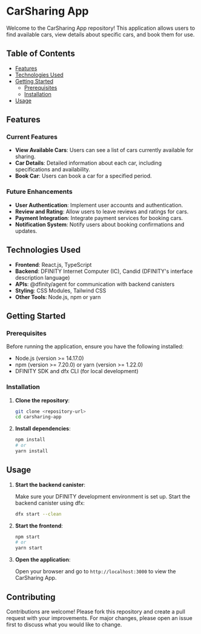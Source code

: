 

# CarSharing App

Welcome to the CarSharing App repository! This application allows users to find available cars, view details about specific cars, and book them for use.

## Table of Contents

- [Features](#features)
- [Technologies Used](#technologies-used)
- [Getting Started](#getting-started)
  - [Prerequisites](#prerequisites)
  - [Installation](#installation)
- [Usage](#usage)


## Features

### Current Features

- **View Available Cars**: Users can see a list of cars currently available for sharing.
- **Car Details**: Detailed information about each car, including specifications and availability.
- **Book Car**: Users can book a car for a specified period.

### Future Enhancements

- **User Authentication**: Implement user accounts and authentication.
- **Review and Rating**: Allow users to leave reviews and ratings for cars.
- **Payment Integration**: Integrate payment services for booking cars.
- **Notification System**: Notify users about booking confirmations and updates.

## Technologies Used

- **Frontend**: React.js, TypeScript
- **Backend**: DFINITY Internet Computer (IC), Candid (DFINITY's interface description language)
- **APIs**: @dfinity/agent for communication with backend canisters
- **Styling**: CSS Modules, Tailwind CSS
- **Other Tools**: Node.js, npm or yarn

## Getting Started

### Prerequisites

Before running the application, ensure you have the following installed:

- Node.js (version >= 14.17.0)
- npm (version >= 7.20.0) or yarn (version >= 1.22.0)
- DFINITY SDK and dfx CLI (for local development)

### Installation

1. **Clone the repository**:

   ```bash
   git clone <repository-url>
   cd carsharing-app
   ```

2. **Install dependencies**:

   ```bash
   npm install
   # or
   yarn install
   ```

## Usage

1. **Start the backend canister**:

   Make sure your DFINITY development environment is set up. Start the backend canister using dfx:

   ```bash
   dfx start --clean
   ```

2. **Start the frontend**:

   ```bash
   npm start
   # or
   yarn start
   ```

3. **Open the application**:

   Open your browser and go to `http://localhost:3000` to view the CarSharing App.

## Contributing

Contributions are welcome! Please fork this repository and create a pull request with your improvements. For major changes, please open an issue first to discuss what you would like to change.


